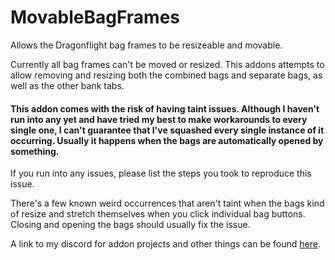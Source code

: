 # MovableBagFrames
Allows the Dragonflight bag frames to be resizeable and movable.

<p>Currently all bag frames can't be moved or resized. This addons attempts to allow removing and resizing both the combined bags and separate bags, as well as the other bank tabs.</p>
<h4>This addon comes with the risk of having taint issues. Although I haven't run into any yet and have tried my best to make workarounds to every single one, I can't guarantee that I've squashed every single instance of it occurring. Usually it happens when the bags are automatically opened by something.</h4>
<p>If you run into any issues, please list the steps you took to reproduce this issue.</p>
<p>There's a few known weird occurrences that aren't taint when the bags kind of resize and stretch themselves when you click individual bag buttons. Closing and opening the bags should usually fix the issue.</p>


A link to my discord for addon projects and other things can be found [here](https://discord.gg/tA4rrmjPp8).
